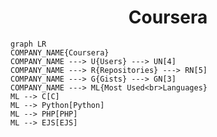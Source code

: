 <h1 align="center">Coursera</h1>

```mermaid
graph LR
COMPANY_NAME{Coursera}
COMPANY_NAME ---> U{Users} ---> UN[4]
COMPANY_NAME ---> R{Repositories} ---> RN[5]
COMPANY_NAME ---> G{Gists} ---> GN[3]
COMPANY_NAME ---> ML{Most Used<br>Languages}
ML --> C[C]
ML --> Python[Python]
ML --> PHP[PHP]
ML --> EJS[EJS]
```
